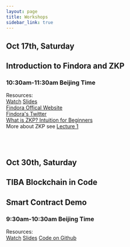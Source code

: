 ```yaml
---
layout: page
title: Workshops
sidebar_link: true
---
```


## Oct 17th, Saturday
## Introduction to Findora and ZKP
### 10:30am-11:30am Beijing Time 

Resources:
<br/> 
<a href="">Watch</a>
<a href="lectures/workshop_1_findora.pdf">Slides</a>
<br/>
<a href="https://findora.org/">Findora Offical Website</a>
<br/>
<a href="https://twitter.com/FindoraOrg">Findora's Twitter</a>
<br/>
<a href="https://findora.org/2020/04/what-is-zkp-intuition-for-beginners/">What is ZKP? Intuition for Beginners</a>
<br/>
More about ZKP see 
<a href="https://samt6.github.io/TIBAItBf20/lecture1.html">Lecture 1 </a>

<br/> 
<br/> 


## Oct 30th, Saturday
## TIBA Blockchain in Code 
## Smart Contract Demo
### 9:30am-10:30am Beijing Time 

Resources:
<br/> 
<a href="https://youtu.be/6jMZIN6mCg4">Watch</a>
<a href="lectures/workshop_2_lottery_smart_contract.pdf">Slides</a>
<a href="">Code on Github</a>
<br/>
